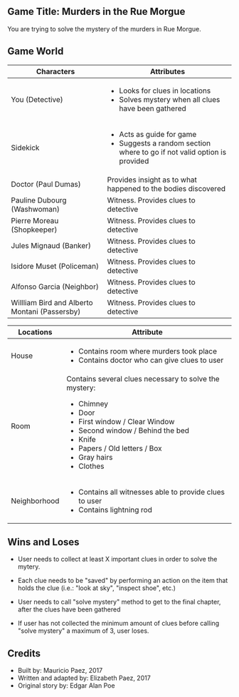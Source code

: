  Game Title: Murders in the Rue Morgue
--------------------------------

You are trying to solve the mystery of the murders in Rue Morgue.

Game World
----------

Characters                      						|						Attributes |
--------------------------------------------------------|----------------------------------|
You (Detective)	                						| <ul><li>Looks for clues in locations</li><li>Solves mystery when all clues have been gathered</li></ul>|
Sidekick                        						| <ul><li>Acts as guide for game</li><li>Suggests a random section where to go if not valid option is provided</li></ul>|
Doctor (Paul Dumas)             						| Provides insight as to what happened to the bodies discovered |
Pauline Dubourg (Washwoman)	    						| Witness. Provides clues to detective |
Pierre Moreau (Shopkeeper)	    						| Witness. Provides clues to detective |
Jules Mignaud (Banker)		    						| Witness. Provides clues to detective |
Isidore Muset (Policeman)	    						| Witness. Provides clues to detective |
Alfonso Garcia (Neighbor)	    						| Witness. Provides clues to detective |
Willliam Bird and Alberto Montani (Passersby)			| Witness. Provides clues to detective |



Locations | Attribute |
----------|-----------|
House |<ul><li>Contains room where murders took place</li><li>Contains doctor who can give clues to user</li></ul>|
Room | Contains several clues necessary to solve the mystery: <ul><li>Chimney</li><li>Door</li><li>First window / Clear Window</li><li>Second window / Behind the bed</li><li>Knife</li><li>Papers / Old letters / Box</li><li>Gray hairs</li><li>Clothes</li></ul>|
Neighborhood |<ul><li>Contains all witnesses able to provide clues to user</li><li>Contains lightning rod</li></ul> |

Wins and Loses
--------------

- User needs to collect at least X important clues in order to solve the mytery.

- Each clue needs to be "saved" by performing an action on the item that holds the clue
	(i.e.: "look at sky", "inspect shoe", etc.)

- User needs to call "solve mystery" method to get to the final chapter, after the clues have been gathered

- If user has not collected the minimum amount of clues before calling "solve mystery" a maximum of 3, user loses.

Credits
-------

- Built by: Mauricio Paez, 2017  
- Written and adapted by: Elizabeth Paez, 2017  
- Original story by: Edgar Alan Poe